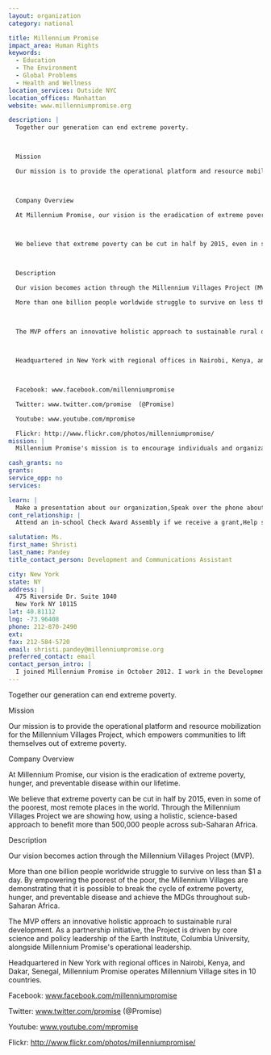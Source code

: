 ```yaml
---
layout: organization
category: national

title: Millennium Promise
impact_area: Human Rights
keywords: 
  - Education
  - The Environment
  - Global Problems
  - Health and Wellness
location_services: Outside NYC
location_offices: Manhattan
website: www.millenniumpromise.org

description: |
  Together our generation can end extreme poverty.

  

  Mission

  Our mission is to provide the operational platform and resource mobilization for the Millennium Villages Project, which empowers communities to lift themselves out of extreme poverty.

  

  Company Overview

  At Millennium Promise, our vision is the eradication of extreme poverty, hunger, and preventable disease within our lifetime.

  

  We believe that extreme poverty can be cut in half by 2015, even in some of the poorest, most remote places in the world. Through the Millennium Villages Project we are showing how, using a holistic, science-based approach to benefit more than 500,000 people across sub-Saharan Africa.

  

  Description

  Our vision becomes action through the Millennium Villages Project (MVP). 

  More than one billion people worldwide struggle to survive on less than $1 a day. By empowering the poorest of the poor, the Millennium Villages are demonstrating that it is possible to break the cycle of extreme poverty, hunger, and preventable disease and achieve the MDGs throughout sub-Saharan Africa.

  

  The MVP offers an innovative holistic approach to sustainable rural development. As a partnership initiative, the Project is driven by core science and policy leadership of the Earth Institute, Columbia University, alongside Millennium Promise's operational leadership.

  

  Headquartered in New York with regional offices in Nairobi, Kenya, and Dakar, Senegal, Millennium Promise operates Millennium Village sites in 10 countries.

  

  Facebook: www.facebook.com/millenniumpromise

  Twitter: www.twitter.com/promise  (@Promise)

  Youtube: www.youtube.com/mpromise

  Flickr: http://www.flickr.com/photos/millenniumpromise/
mission: |
  Millennium Promise's mission is to encourage individuals and organizations to join the fight against global poverty, disease, and hunger. 

cash_grants: no
grants: 
service_opp: no
services: 

learn: |
  Make a presentation about our organization,Speak over the phone about our work
cont_relationship: |
  Attend an in-school Check Award Assembly if we receive a grant,Help students tell local newspapers and media about their grant and/or project with us,Collect pennies during the Penny Harvest next fall

salutation: Ms.
first_name: Shristi
last_name: Pandey
title_contact_person: Development and Communications Assistant

city: New York
state: NY
address: |
  475 Riverside Dr. Suite 1040  
  New York NY 10115
lat: 40.81112
lng: -73.96408
phone: 212-870-2490
ext: 
fax: 212-584-5720
email: shristi.pandey@millenniumpromise.org
preferred_contact: email
contact_person_intro: |
  I joined Millennium Promise in October 2012. I work in the Development and Communication Department. Our team raises money and awareness for Millennium Development Goals and our programs in Africa. They aim to tackle poverty from every angle, working with entire communities in Africa so that they can one day be independent and free of poverty. I love working with students passionate about volunteering as I was previously a volunteer coordinator for the US Fund for UNICEF. Please feel free to contact me and I would be happy to discuss with you on how you can get involved!
---
```

Together our generation can end extreme poverty.



Mission

Our mission is to provide the operational platform and resource mobilization for the Millennium Villages Project, which empowers communities to lift themselves out of extreme poverty.



Company Overview

At Millennium Promise, our vision is the eradication of extreme poverty, hunger, and preventable disease within our lifetime.



We believe that extreme poverty can be cut in half by 2015, even in some of the poorest, most remote places in the world. Through the Millennium Villages Project we are showing how, using a holistic, science-based approach to benefit more than 500,000 people across sub-Saharan Africa.



Description

Our vision becomes action through the Millennium Villages Project (MVP). 

More than one billion people worldwide struggle to survive on less than $1 a day. By empowering the poorest of the poor, the Millennium Villages are demonstrating that it is possible to break the cycle of extreme poverty, hunger, and preventable disease and achieve the MDGs throughout sub-Saharan Africa.



The MVP offers an innovative holistic approach to sustainable rural development. As a partnership initiative, the Project is driven by core science and policy leadership of the Earth Institute, Columbia University, alongside Millennium Promise's operational leadership.



Headquartered in New York with regional offices in Nairobi, Kenya, and Dakar, Senegal, Millennium Promise operates Millennium Village sites in 10 countries.



Facebook: www.facebook.com/millenniumpromise

Twitter: www.twitter.com/promise  (@Promise)

Youtube: www.youtube.com/mpromise

Flickr: http://www.flickr.com/photos/millenniumpromise/